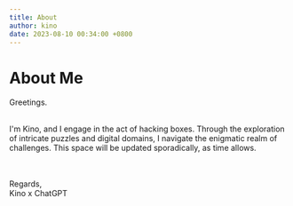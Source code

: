 ```yaml
---
title: About
author: kino
date: 2023-08-10 00:34:00 +0800
---
```


# About Me

Greetings.<br/>
<br>
<p>I'm Kino, and I engage in the act of hacking boxes. Through the exploration of intricate puzzles and digital domains, I navigate the enigmatic realm of challenges. This space will be updated sporadically, as time allows.</p>
<br/>
<br/>
Regards,
<br/>
Kino x ChatGPT

